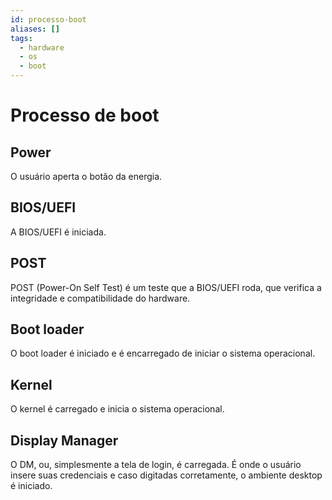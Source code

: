```yaml
---
id: processo-boot
aliases: []
tags:
  - hardware
  - os
  - boot
---
```


# Processo de boot

## Power

O usuário aperta o botão da energia.


## BIOS/UEFI

A BIOS/UEFI é iniciada.


## POST

POST (Power-On Self Test) é um teste que a BIOS/UEFI roda, que verifica a integridade e compatibilidade do hardware.


## Boot loader

O boot loader é iniciado e é encarregado de iniciar o sistema operacional.


## Kernel

O kernel é carregado e inicia o sistema operacional.


## Display Manager

O DM, ou, simplesmente a tela de login, é carregada. É onde o usuário insere suas credenciais e caso digitadas corretamente, o ambiente desktop é iniciado.

